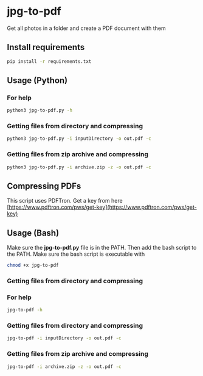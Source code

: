 # jpg-to-pdf
Get all photos in a folder and create a PDF document with them

## Install requirements
```bash
pip install -r requirements.txt
```
## Usage (Python)
### For help
```bash
python3 jpg-to-pdf.py -h
```
### Getting files from directory and compressing
```bash
python3 jpg-to-pdf.py -i inputDirectory -o out.pdf -c
```
### Getting files from zip archive and compressing
```bash
python3 jpg-to-pdf.py -i archive.zip -z -o out.pdf -c
```
## Compressing PDFs
This script uses PDFTron. Get a key from here [https://www.pdftron.com/pws/get-key](https://www.pdftron.com/pws/get-key)

## Usage (Bash)
Make sure the **jpg-to-pdf.py** file is in the PATH. Then add the bash script to the PATH.
Make sure the bash script is executable with
```bash
chmod +x jpg-to-pdf
```
### Getting files from directory and compressing
### For help
```bash
jpg-to-pdf -h
```
### Getting files from directory and compressing
```bash
jpg-to-pdf -i inputDirectory -o out.pdf -c
```
### Getting files from zip archive and compressing
```bash
jpg-to-pdf -i archive.zip -z -o out.pdf -c
```
